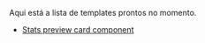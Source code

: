 Aqui está a lista de templates prontos no momento.

-  <a href="https://github.com/Pluto-ty/Praticando-templates/tree/main/iniciante/Stats%20preview%20card%20component"> Stats preview card component </a>


